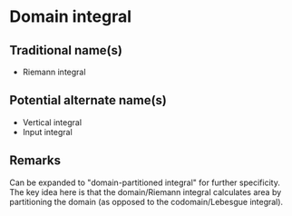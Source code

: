 # Domain integral

## Traditional name(s)

 * Riemann integral

## Potential alternate name(s)

 * Vertical integral
 * Input integral

## Remarks

Can be expanded to "domain-partitioned integral" for further specificity.  The key idea here is that the domain/Riemann integral calculates area by partitioning the domain (as opposed to the codomain/Lebesgue integral).
